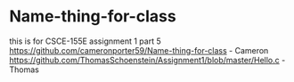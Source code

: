 # Name-thing-for-class
this is for CSCE-155E assignment 1 part 5
https://github.com/cameronporter59/Name-thing-for-class - Cameron
https://github.com/ThomasSchoenstein/Assignment1/blob/master/Hello.c - Thomas
